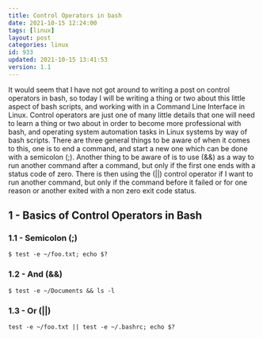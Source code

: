 ```yaml
---
title: Control Operators in bash
date: 2021-10-15 12:24:00
tags: [linux]
layout: post
categories: linux
id: 933
updated: 2021-10-15 13:41:53
version: 1.1
---
```


It would seem that I have not got around to writing a post on control operators in bash, so today I will be writing a thing or two about this little aspect of bash scripts, and working with in a Command Line Interface in Linux. Control operators are just one of many little details that one will need to learn a thing or two about in order to become more professional with bash, and operating system automation tasks in Linux systems by way of bash scripts. There are three general things to be aware of when it comes to this, one is to end a command, and start a new one which can be done with a semicolon \(\;\). Another thing to be aware of is to use \(&&\) as a way to run another command after a command, but only if the first one ends with a status code of zero. There is then using the \(\|\|\) control operator if I want to run another command, but only if the command before it failed or for one reason or another exited with a non zero exit code status.

<!-- more -->

## 1 - Basics of Control Operators in Bash

### 1.1 - Semicolon \(\;\)

```
$ test -e ~/foo.txt; echo $?
```

### 1.2 - And \(&&\)

```
$ test -e ~/Documents && ls -l
```

### 1.3 - Or \(\|\|\)

```
test -e ~/foo.txt || test -e ~/.bashrc; echo $?
```

